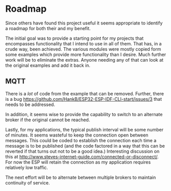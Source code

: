 # Roadmap

Since others have found this project useful it seems appropriate to identify a roadmap for both their and my benefit.

The initial goal was to provide a starting point for my projects that encompasses functionality that I intend to use in all of them. That has, in a crude way, been achieved. The various modules were mostly copied form some examples which provide more functionality than I desire. Much further work will be to eliminate the extras. Anyone needing any of that can look at the original examples and add it back in.

## MQTT

There is a *lot* of code from the example that can be removed. Further, there is a bug <https://github.com/HankB/ESP32-ESP-IDF-CLI-start/issues/3> that needs to be addressed.

In addition, it seems wise to provide the capability to switch to an alternate broker if the original cannot be reached. 

Lastly, for my applications, the typical publish interval will be some number of minutes. It seems wasteful to keep the connection open between messages. This could be coded to establish the connection each time a message is to be published (and the code factored in a way that this can be reverted if that turns out not to be a good idea.) Interesting discussion on this at <http://www.steves-internet-guide.com/connected-or-disconnect/>. For now the ESP will retain the connection as my application requires relatively low traffic. 

The next effort will be to alternate between multiple brokers to maintain continuity of service.
